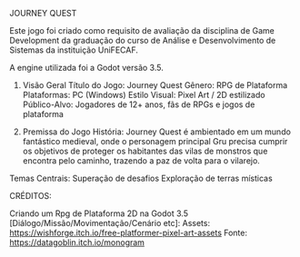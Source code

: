 JOURNEY QUEST

Este jogo foi criado como requisito de avaliação da disciplina de Game Development da graduação do curso de Análise e Desenvolvimento de Sistemas da instituição UniFECAF.

A engine utilizada foi a Godot versão 3.5.

1. Visão Geral
Título do Jogo: Journey Quest
Gênero: RPG de Plataforma
Plataformas: PC (Windows)
Estilo Visual: Pixel Art / 2D estilizado
Público-Alvo: Jogadores de 12+ anos, fãs de RPGs e jogos de plataforma

2. Premissa do Jogo
História: Journey Quest é ambientado em um mundo fantástico medieval, onde o personagem principal Gru precisa cumprir os objetivos de proteger os habitantes das vilas de monstros que encontra pelo caminho, trazendo a paz de volta para o vilarejo.

Temas Centrais:
Superação de desafios
Exploração de terras místicas

CRÉDITOS:

Criando um Rpg de Plataforma 2D na Godot 3.5 [Diálogo/Missão/Movimentação/Cenário etc]: 
Assets: https://wishforge.itch.io/free-platformer-pixel-art-assets
Fonte: https://datagoblin.itch.io/monogram
